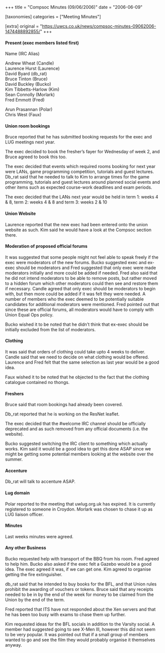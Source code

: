 +++
title = "Compsoc Minutes (09/06/2006)"
date = "2006-06-09"

[taxonomies]
categories = ["Meeting Minutes"]

[extra]
original = "https://uwcs.co.uk/news/compsoc-minutes-09062006-1474488892855/"
+++

#### Present (exec members listed first)

Name (IRC Alias)

Andrew Wheat (Candle)  
Laurence Hurst (Laurence)  
David Byard (db\_rat)  
Bruce Tinton (Bruce)  
David Buckley (Bucko)  
Kim Tibbetts-Harlow (Kim)  
Sean Connolly (Morlark)  
Fred Emmott (Fred)

Arun Prasannan (Polar)  
Chris West (Faux)

#### Union room bookings

Bruce reported that he has submitted booking requests for the exec and LUG meetings next year.

The exec decided to book the fresher’s fayer for Wednesday of week 2, and Bruce agreed to book this too.

The exec decided that events which required rooms booking for next year were LANs, game programming competition, tutorials and guest lectures. Db\_rat said that he needed to talk to Kim to arrange times for the game programming, tutorials and guest lectures around planned social events and other items such as expected course-work deadlines and exam periods.

The exec decided that the LANs next year would be held in term 1: weeks 4 & 8, term 2: weeks 4 & 8 and term 3: weeks 2 & 10

#### Union Website

Laurence reported that the new exec had been entered onto the union website as such. Kim said he would have a look at the Compsoc section there.

#### Moderation of proposed official forums

It was suggested that some people might not feel able to speak freely if the exec were moderators of the new forums. Bucko suggested exec and ex-exec should be moderators and Fred suggested that only exec were made moderators initially and more could be added if needed. Fred also said that he did not intend moderators to be able to remove posts, but rather moved to a hidden forum which other moderators could then see and restore them if necessary. Candle agreed that only exec should be moderators to begin with, but then more could be added if it was felt they were needed. A number of members who the exec deemed to be potentially suitable candidates for additional moderators were mentioned. Fred pointed out that since these are official forums, all moderators would have to comply with Union Equal Ops policy.

Bucko wished it to be noted that he didn’t think that ex-exec should be initially excluded from the list of moderators.

#### Clothing

It was said that orders of clothing could take upto 4 weeks to deliver. Candle said that we need to decide on what clothing would be offered. Laurence and Fred felt that the same selection as last year would be a good idea.

Faux wished it to be noted that he objected to the fact that the clothing catalogue contained no thongs.

#### Freshers

Bruce said that room bookings had already been covered.

Db\_rat reported that he is working on the ResNet leaflet.

The exec decided that the \#welcome IRC channel should be officially deprecated and as such removed from any official documents (i.e. the website).

Bucko suggested switching the IRC client to something which actually works. Kim said it would be a good idea to get this done ASAP since we might be getting some potential members looking at the website over the summer.

#### Accenture

Db\_rat will talk to accenture ASAP.

#### Lug domain

Polar reported to the meeting that uwlug.org.uk has expired. It is currently registered to someone in Croydon. Morlark was chosen to chase it up as LUG liaison officer.

#### Minutes

Last weeks minutes were agreed.

#### Any other Business

Bucko requested help with transport of the BBQ from his room. Fred agreed to help him. Bucko also asked if the exec felt a Gazebo would be a good idea. The exec agreed it was, if we can get one. Kim agreed to organise getting the fire extinguisher.

db\_rat said that he intended to buy books for the BFL, and that Union rules prohibit the awarding of vouchers or tokens. Bruce said that any receipts needed to be in by the end of the week for money to be claimed from the Union by the end of the term.

Fred reported that ITS have not responded about the Xen servers and that he has been too busy with exams to chase them up further.

Kim requested ideas for the BFL socials in addition to the Varsity social. A member had suggested going to see X-Men III, however this did not seem to be very popular. It was pointed out that if a small group of members wanted to go and see the film they would probably organise it themselves anyway.
